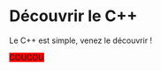 # Découvrir le C++
Le C++ est simple, venez le découvrir !
<!--- **warning** Attention --->
<!-- **info** Info -->
<span style="background-color:red;">COUCOU</span>